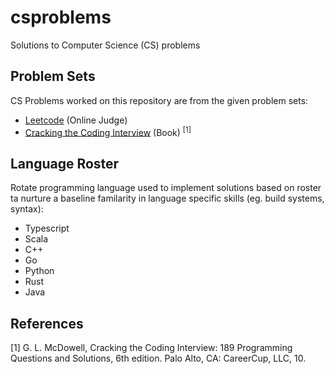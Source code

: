  # csproblems
Solutions to Computer Science (CS) problems

## Problem Sets
CS Problems worked on this repository are from the given problem sets:
- [Leetcode](https://leetcode.com/) (Online Judge)
- [Cracking the Coding Interview](https://www.crackingthecodinginterview.com/) (Book) <sup>[1]</sup>

## Language Roster
Rotate programming language used to implement solutions based on roster ta nurture
a baseline familarity in language specific skills (eg. build systems, syntax):
- Typescript
- Scala
- C++
- Go
- Python
- Rust
- Java

## References
[1] G. L. McDowell, Cracking the Coding Interview: 189 Programming Questions and Solutions, 6th edition. Palo Alto, CA: CareerCup, LLC, 10.
